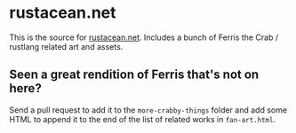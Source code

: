 # rustacean.net

This is the source for [rustacean.net](http://www.rustacean.net). Includes a bunch
of Ferris the Crab / rustlang related art and assets.

## Seen a great rendition of Ferris that's not on here?

Send a pull request to add it to the `more-crabby-things` folder and add some
HTML to append it to the end of the list of related works in `fan-art.html`.
